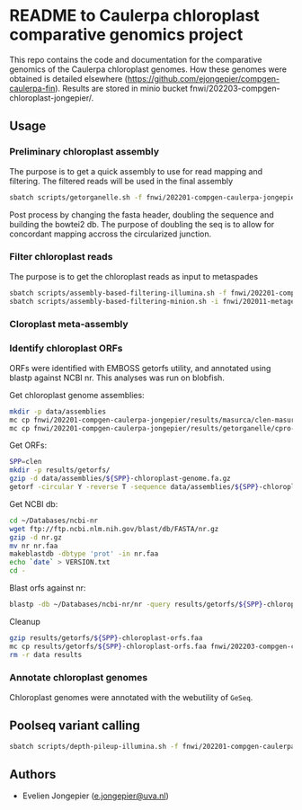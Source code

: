# README to Caulerpa chloroplast comparative genomics project

This repo contains the code and documentation for the comparative genomics of the Caulerpa chloroplast genomes.
How these genomes were obtained is detailed elsewhere (https://github.com/ejongepier/compgen-caulerpa-fin).
Results are stored in minio bucket fnwi/202203-compgen-chloroplast-jongepier/.

## Usage

### Preliminary chloroplast assembly

The purpose is to get a quick assembly to use for read mapping and filtering. The filtered reads will be used in the final assembly

```bash
sbatch scripts/getorganelle.sh -f fnwi/202201-compgen-caulerpa-jongepier/results/qc/qc/sickle/${spp}_R1_sickle.fq.gz -r fnwi/202201-compgen-caulerpa-jongepier/results/qc/qc/sickle/${spp}_R2_sickle.fq.gz -o fnwi/202203-compgen-chloroplast-jongepier/results/assembly -d embplant_pt -p ${spp}-chloroplast
```

Post process by changing the fasta header, doubling the sequence and building the bowtei2 db.
The purpose of doubling the seq is to allow for concordant mapping accross the circularized junction.


### Filter chloroplast reads

The purpose is to get the chloroplast reads as input to metaspades

```bash
sbatch scripts/assembly-based-filtering-illumina.sh -f fnwi/202201-compgen-caulerpa-jongepier/results/qc/qc/sickle/${spp}_R1_sickle.fq.gz -r fnwi/202201-compgen-caulerpa-jongepier/results/qc/qc/sickle/${spp}_R2_sickle.fq.gz -d fnwi/202203-compgen-chloroplast-jongepier/results/assembly/$spp-chloroplast-getorganelle-doubled -p ${spp} -o fnwi/202203-compgen-chloroplast-jongepier/results/readfilt
sbatch scripts/assembly-based-filtering-minion.sh -i fnwi/202011-metagenomics-caulerpa-anastasiabarilo/data/wgs/${spp}-minion-wgs-filtered.fastq.gz -d  fnwi/202203-compgen-chloroplast-jongepier/results/assembly/$spp-chloroplast-getorganelle-doubled -p ${spp} -o fnwi/202203-compgen-chloroplast-jongepier/results/readfilt
```

### Cloroplast meta-assembly



### Identify chloroplast ORFs

ORFs were identified with EMBOSS getorfs utility, and annotated using blastp against NCBI nr.
This analyses was run on blobfish.

Get chloroplast genome assemblies:

```bash
mkdir -p data/assemblies
mc cp fnwi/202201-compgen-caulerpa-jongepier/results/masurca/clen-masurca-organel/clen-chloroplast-genome.fa.gz data/assemblies/
mc cp fnwi/202201-compgen-caulerpa-jongepier/results/getorganelle/cpro-chloroplast-genome.fa.gz data/assemblies/
```

Get ORFs:

```bash
SPP=clen
mkdir -p results/getorfs/
gzip -d data/assemblies/${SPP}-chloroplast-genome.fa.gz
getorf -circular Y -reverse T -sequence data/assemblies/${SPP}-chloroplast-genome.fa -outseq results/getorfs/${SPP}-chloroplast-orfs.faa
```

Get NCBI db:

```bash
cd ~/Databases/ncbi-nr
wget ftp://ftp.ncbi.nlm.nih.gov/blast/db/FASTA/nr.gz
gzip -d nr.gz
mv nr nr.faa
makeblastdb -dbtype 'prot' -in nr.faa
echo `date` > VERSION.txt
cd -
```

Blast orfs against nr:

```bash
blastp -db ~/Databases/ncbi-nr/nr -query results/getorfs/${SPP}-chloroplast-orfs.faa -outfmt 6
```

Cleanup

```bash
gzip results/getorfs/${SPP}-chloroplast-orfs.faa
mc cp results/getorfs/${SPP}-chloroplast-orfs.faa fnwi/202203-compgen-chloroplast-jongepier/results/getorfs/
rm -r data results
```


### Annotate chloroplast genomes

Chloroplast genomes were annotated with the webutility of ``GeSeq``.


## Poolseq variant calling

```bash 
sbatch scripts/depth-pileup-illumina.sh -f fnwi/202201-compgen-caulerpa-jongepier/results/assembly-based-filt/clen_R1_clen-chloroplast-noncirc-genome-mapped.fastq.gz -r fnwi/202201-compgen-caulerpa-jongepier/results/assembly-based-filt/clen_R2_clen-chloroplast-noncirc-genome-mapped.fastq.gz -d fnwi/202201-compgen-caulerpa-jongepier/results/masurca/clen-masurca-organel/clen-chloroplast-genome -p clen -o fnwi/202203-compgen-chloroplast-jongepier/results/pileup
```

## Authors

* Evelien Jongepier (e.jongepier@uva.nl)


